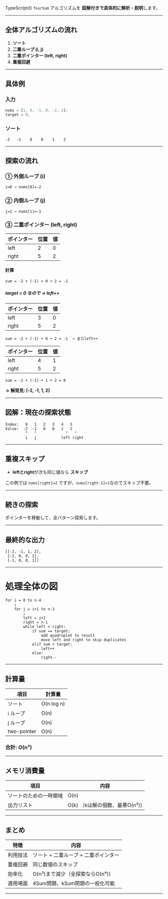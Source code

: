 TypeScriptの `fourSum` アルゴリズムを **図解付きで具体的に解析・説明**します。

---

## **全体アルゴリズムの流れ**

1. **ソート**
2. **二重ループ (i, j)**
3. **二重ポインター (left, right)**
4. **重複回避**

---

## **具体例**

### **入力**

```typescript
nums = [1, 0, -1, 0, -2, 2];
target = 0;
```

### **ソート**

```
-2   -1    0    0    1    2
```

---

## **探索の流れ**

### ① 外側ループ (i)

```text
i=0 → nums[0]=-2
```

### ② 内側ループ (j)

```text
j=1 → nums[1]=-1
```

### ③ 二重ポインター (left, right)

| ポインター | 位置 | 値  |
| ---------- | ---- | --- |
| left       | 2    | 0   |
| right      | 5    | 2   |

#### **計算**

```
sum = -2 + (-1) + 0 + 2 = -1
```

##### **target = 0 なので → left++**

| ポインター | 位置 | 値  |
| ---------- | ---- | --- |
| left       | 3    | 0   |
| right      | 5    | 2   |

```
sum = -2 + (-1) + 0 + 2 = -1  → またleft++
```

| ポインター | 位置 | 値  |
| ---------- | ---- | --- |
| left       | 4    | 1   |
| right      | 5    | 2   |

```
sum = -2 + (-1) + 1 + 2 = 0
```

**→ 解発見: \[-2, -1, 1, 2]**

---

## **図解：現在の探索状態**

```
Index:   0   1   2   3   4   5
Value:  -2  -1   0   0   1   2
         ^   ^             ^   ^
         i   j           left right
```

---

## **重複スキップ**

- **leftとright**が次も同じ値なら **スキップ**

この例では `nums[right]=2` ですが、`nums[right-1]=1`なのでスキップ不要。

---

## **続きの探索**

ポインターを移動して、全パターン探索します。

---

## **最終的な出力**

```
[[-2, -1, 1, 2],
 [-2, 0, 0, 2],
 [-1, 0, 0, 1]]
```

---

# **処理全体の図**

```
for i = 0 to n-4
    ↓
    for j = i+1 to n-3
        ↓
        left = j+1
        right = n-1
        while left < right:
            if sum == target:
                add quadruplet to result
                move left and right to skip duplicates
            elif sum < target:
                left++
            else:
                right--
```

---

## **計算量**

| 項目        | 計算量     |
| ----------- | ---------- |
| ソート      | O(n log n) |
| i ループ    | O(n)       |
| j ループ    | O(n)       |
| two-pointer | O(n)       |

### **合計**: O(n³)

---

## **メモリ消費量**

| 項目                   | 内容                           |
| ---------------------- | ------------------------------ |
| ソートのための一時領域 | O(n)                           |
| 出力リスト             | O(k) （kは解の個数、最悪O(n³)) |

---

## **まとめ**

| 特徴     | 内容                                 |
| -------- | ------------------------------------ |
| 利用技法 | ソート + 二重ループ + 二重ポインター |
| 重複回避 | 同じ数値のスキップ                   |
| 効率化   | O(n³)まで減少（全探索ならO(n⁴))      |
| 適用場面 | 4Sum問題、kSum問題の一般化可能       |

---
